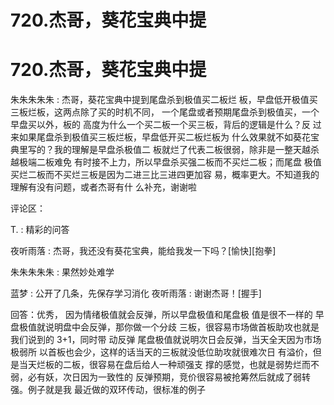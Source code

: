 # 720.杰哥，葵花宝典中提

# 720.杰哥，葵花宝典中提

朱朱朱朱朱 : 杰哥，葵花宝典中提到尾盘杀到极值买二板烂 板，早盘低开极值买三板烂板，这两点除了买的时机不同， 一个尾盘或者预期尾盘杀到极值买，一个早盘买以外，板的 高度为什么一个买二板一个买三板，背后的逻辑是什么？反 过来如果尾盘杀到极值买三板烂板，早盘低开买二板烂板为 什么效果就不如葵花宝典里写的？我的理解是早盘杀极值二 板就烂了代表二板很弱，除非是一整天越杀越极端二板难免 有时接不上力，所以早盘杀买强二板而不买烂二板；而尾盘 极值买烂二板而不买烂三板是因为二进三比三进四更加容 易，概率更大。不知道我的理解有没有问题，或者杰哥有什 么补充，谢谢啦

评论区：

T. : 精彩的问答

夜听雨落 : 杰哥，我还没有葵花宝典，能给我发一下吗？[愉快][抱拳]

朱朱朱朱朱 : 果然妙处难学

蓝梦 : 公开了几条，先保存学习消化 夜听雨落 : 谢谢杰哥！[握手]

回答：优秀， 因为情绪极值就会反弹，所以早盘极值和尾盘极 值是很不一样的 早盘极值就说明盘中会反弹，那你做一个分歧 三板，很容易市场做首板助攻也就是我们说到的 3+1，同时带 动反弹 尾盘极值就说明次日会反弹，当天全天因为市场极弱所 以首板也会少，这样的话当天的三板就没低位助攻就很难次日 有溢价，但是当天烂板的二板，很容易在盘后给人一种顽强支 撑的感觉，也就是弱势烂而不弱，必有妖，次日因为一致性的 反弹预期，竞价很容易被抢筹然后就成了弱转强。例子就是我 最近做的双环传动，很标准的例子